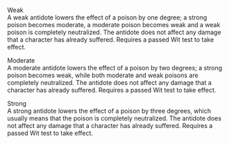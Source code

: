 Weak<br>A weak antidote lowers the effect of a poison by one degree; a strong poison becomes moderate, a moderate poison becomes weak and a weak poison is completely neutralized. The antidote does not affect any damage that a character has already suffered. Requires a passed Wit test to take effect.

Moderate<br>A moderate antidote lowers the effect of a poison by two degrees; a strong poison becomes weak, while both moderate and weak poisons are completely neutralized. The antidote does not affect any damage that a character has already suffered. Requires a passed Wit test to take effect.

Strong<br>A strong antidote lowers the effect of a poison by three degrees, which usually means that the poison is completely neutralized. The antidote does not affect any damage that a character has already suffered. Requires a passed Wit test to take effect.